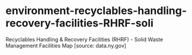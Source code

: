 # environment-recyclables-handling-recovery-facilities-RHRF-soli
Recyclables Handling &amp; Recovery Facilities (RHRF) - Solid Waste Management Facilities Map [source: data.ny.gov]
